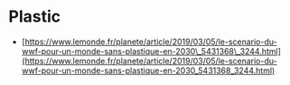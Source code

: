 # Plastic

* [https://www.lemonde.fr/planete/article/2019/03/05/le-scenario-du-wwf-pour-un-monde-sans-plastique-en-2030\_5431368\_3244.html](https://www.lemonde.fr/planete/article/2019/03/05/le-scenario-du-wwf-pour-un-monde-sans-plastique-en-2030_5431368_3244.html) 

